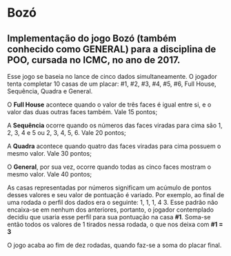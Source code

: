 # Bozó
## Implementação do jogo Bozó (também conhecido como GENERAL) para a disciplina de POO, cursada no ICMC, no ano de 2017.

Esse jogo se baseia no lance de cinco dados simultaneamente. O jogador tenta completar 10 casas de um placar: 
#1, #2, #3, #4, #5, #6, Full House, Sequência, Quadra e General.

O **Full House** acontece quando o valor de três faces é igual entre si, e o valor das duas outras faces também. Vale 15 pontos;

A **Sequência** ocorre quando os números das faces viradas para cima são 1, 2, 3, 4 e 5 ou 2, 3, 4, 5, 6. Vale 20 pontos;

A **Quadra** acontece quando quatro das faces viradas para cima possuem o mesmo valor. Vale 30 pontos;

O **General**, por sua vez, ocorre quando todas as cinco faces mostram o mesmo valor. Vale 40 pontos;

As casas representadas por números significam um acúmulo de pontos desses valores e seu valor de pontuação é variado. Por exemplo,
ao final de uma rodada o perfil dos dados era o seguinte: 1, 1, 1, 4 3. Esse padrão não encaixa-se em nenhum dos anteriores, 
portanto, o jogador contemplado decidiu que usaria esse perfil para sua pontuação na casa **#1**. Soma-se então todos os valores
de 1 tirados nessa rodada, o que nos deixa com **#1 = 3**

O jogo acaba ao fim de dez rodadas, quando faz-se a soma do placar final.
